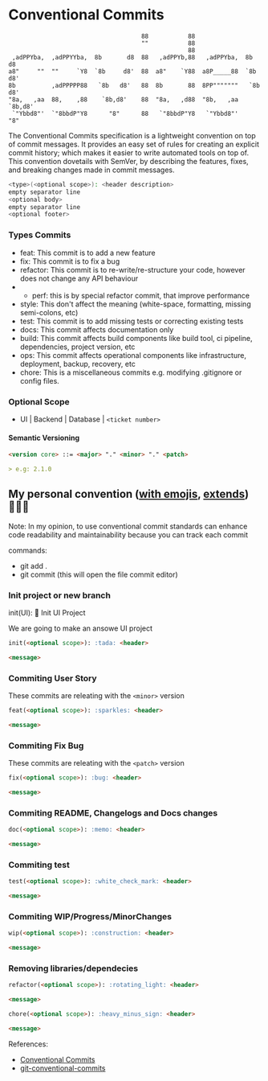 # Conventional Commits

```text
                                     88           88
                                     ""           88
                                                  88
 ,adPPYba,  ,adPPYYba,  8b       d8  88   ,adPPYb,88   ,adPPYba,  8b       d8
a8"     ""  ""     `Y8  `8b     d8'  88  a8"    `Y88  a8P_____88  `8b     d8'
8b          ,adPPPPP88   `8b   d8'   88  8b       88  8PP"""""""   `8b   d8'
"8a,   ,aa  88,    ,88    `8b,d8'    88  "8a,   ,d88  "8b,   ,aa    `8b,d8'
 `"Ybbd8"'  `"8bbdP"Y8      "8"      88   `"8bbdP"Y8   `"Ybbd8"'      "8"
```

The Conventional Commits specification is a lightweight convention on top of commit messages. It provides an easy set of rules for creating an explicit commit history; which makes it easier to write automated tools on top of. This convention dovetails with SemVer, by describing the features, fixes, and breaking changes made in commit messages.

```bash
<type>(<optional scope>): <header description>
empty separator line
<optional body>
empty separator line
<optional footer>
```

### Types Commits

- feat: This commit is to add a new feature
- fix: This commit is to fix a bug
- refactor: This commit is to re-write/re-structure your code, however does not change any API behaviour
- - perf: this is by special refactor commit, that improve performance
- style: This don't affect the meaning (white-space, formatting, missing semi-colons, etc)
- test: This commit is to add missing tests or correcting existing tests
- docs: This commit affects documentation only
- build: This commit affects build components like build tool, ci pipeline, dependencies, project version, etc
- ops: This commit affects operational components like infrastructure, deployment, backup, recovery, etc
- chore: This is a miscellaneous commits e.g. modifying .gitignore or config files.

### Optional Scope

- UI | Backend | Database | `<ticket number>`

#### Semantic Versioning

```md
<version core> ::= <major> "." <minor> "." <patch>

> e.g: 2.1.0
```

## My personal convention ([with emojis](https://gitmoji.dev/), [extends](https://github.com/ikatyang/emoji-cheat-sheet?tab=readme-ov-file)) 👨🏽‍💻

Note: In my opinion, to use conventional commit standards can enhance code readability and maintainability because you can track each commit

commands:

- git add .
- git commit (this will open the file commit editor)

### Init project or new branch

init(UI): :tada: Init UI Project

We are going to make an ansowe UI project

```md
init(<optional scope>): :tada: <header>

<message>
```

### Commiting User Story

These commits are releating with the `<minor>` version

```md
feat(<optional scope>): :sparkles: <header>

<message>
```

### Commiting Fix Bug

These commits are releating with the `<patch>` version

```md
fix(<optional scope>): :bug: <header>

<message>
```

### Commiting README, Changelogs and Docs changes

```md
doc(<optional scope>): :memo: <header>

<message>
```

### Commiting test

```md
test(<optional scope>): :white_check_mark: <header>

<message>
```

### Commiting WIP/Progress/MinorChanges

```md
wip(<optional scope>): :construction: <header>

<message>
```

### Removing libraries/dependecies

```md
refactor(<optional scope>): :rotating_light: <header>

<message>
```

```md
chore(<optional scope>): :heavy_minus_sign: <header>

<message>
```

References:

- [Conventional Commits](https://www.conventionalcommits.org/en/v1.0.0/)
- [git-conventional-commits](https://platform.uno/docs/articles/uno-development/git-conventional-commits.html)
